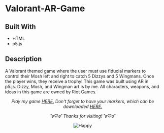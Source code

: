 # Valorant-AR-Game

## Built With
- HTML
- p5.js

## Description

A Valorant themed game where the user must use fiducial markers to control their Mosh left and right to catch 5 Dizzys and 5 Wingmans. Once the player wins, they receive a trophy! This game was built using AR in p5.js. Dizzy, Mosh, and Wingman art is by me. All characters, weapons, and ideas in this game are owned by Riot Games. 

<p align="center">
  <i>Play my game <a href="https://i6.cims.nyu.edu/~sb8249/interactive/assignment6/index.html">HERE.</a> Don't forget to have your markers, which can be downloaded <a href="https://github.com/saharbueno/Valorant-AR-Game/tree/c7e52609268ecf057a581156d974c719b864a03f/valorant-ar-game/marker">HERE.</a></i>
</p>

<p align="center">
  <i>˚ʚ♡ɞ˚ Thanks for visiting! ˚ʚ♡ɞ˚</i>
</p>

<p align="center">
  <img src="https://media.giphy.com/media/sUOkBnwf8157cVGE57/giphy.gif" alt="Happy">
</p>

